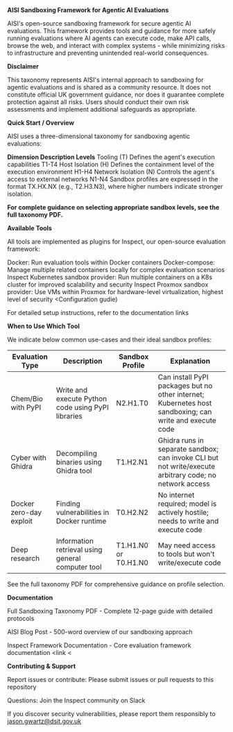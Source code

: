 **AISI Sandboxing Framework for Agentic AI Evaluations**

AISI's open-source sandboxing framework for secure agentic AI evaluations. This framework provides tools and guidance for more safely running evaluations where AI agents can execute code, make API calls, browse the web, and interact with complex systems - while minimizing risks to infrastructure and preventing unintended real-world consequences.

**Disclaimer**

This taxonomy represents AISI's internal approach to sandboxing for agentic evaluations and is shared as a community resource. It does not constitute official UK government guidance, nor does it guarantee complete protection against all risks. Users should conduct their own risk assessments and implement additional safeguards as appropriate.

**Quick Start / Overview**

AISI uses a three-dimensional taxonomy for sandboxing agentic evaluations:

**Dimension	Description	Levels**
Tooling (T)	Defines the agent's execution capabilities	T1-T4
Host Isolation (H)	Defines the containment level of the execution environment	H1-H4
Network Isolation (N)	Controls the agent's access to external networks	N1-N4
Sandbox profiles are expressed in the format TX.HX.NX (e.g., T2.H3.N3), where higher numbers indicate stronger isolation.

**For complete guidance on selecting appropriate sandbox levels, see the full taxonomy PDF.**

**Available Tools**

All tools are implemented as plugins for Inspect, our open-source evaluation framework:

Docker: Run evaluation tools within Docker containers <Configuration guide> 
Docker-compose: Manage multiple related containers locally for complex evaluation scenarios <Config guide>
Inspect Kubernetes sandbox provider: Run multiple containers on a K8s cluster for improved scalability and security <Config guide>
Inspect Proxmox sandbox provider: Use VMs within Proxmox for hardware-level virtualization, highest level of security <Configuration gudie)


For detailed setup instructions, refer to the documentation links <link to PDF>

**When to Use Which Tool**

We indicate below common use-cases and their ideal sandbox profiles:

| Evaluation Type | Description | Sandbox Profile | Explanation |
|-----------------|-------------|-----------------|-------------|
| Chem/Bio with PyPI | Write and execute Python code using PyPI libraries | N2.H1.T0 | Can install PyPI packages but no other internet; Kubernetes host sandboxing; can write and execute code |
| Cyber with Ghidra | Decompiling binaries using Ghidra tool | T1.H2.N1 | Ghidra runs in separate sandbox; can invoke CLI but not write/execute arbitrary code; no network access |
| Docker zero-day exploit | Finding vulnerabilities in Docker runtime | T0.H2.N2 | No internet required; model is actively hostile; needs to write and execute code |
| Deep research | Information retrieval using general computer tool | T1.H1.N0 or T0.H1.N0 | May need access to tools but won't write/execute code |

See the full taxonomy PDF for comprehensive guidance on profile selection.

**Documentation**

Full Sandboxing Taxonomy PDF - Complete 12-page guide with detailed protocols <link>

AISI Blog Post - 500-word overview of our sandboxing approach <link> 

Inspect Framework Documentation - Core evaluation framework documentation <link < 

**Contributing & Support**

Report issues or contribute: Please submit issues or pull requests to this repository 

Questions: Join the Inspect community on Slack <link>

If you discover security vulnerabilities, please report them responsibly to jason.gwartz@dsit.gov.uk 
